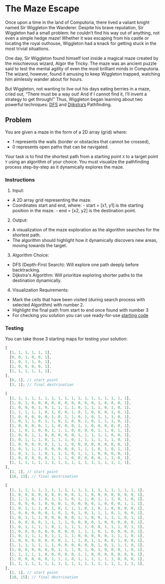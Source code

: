# The Maze Escape

Once upon a time in the land of Computoria, there lived a valiant knight named Sir Wiggleton the Wanderer. Despite his brave reputation, Sir Wiggleton had a small problem: he couldn’t find his way out of anything, not even a simple hedge maze! Whether it was escaping from his castle or locating the royal outhouse, Wiggleton had a knack for getting stuck in the most trivial situations.

One day, Sir Wiggleton found himself lost inside a magical maze created by the mischievous wizard, Algor the Tricky. The maze was an ancient puzzle said to test the mental agility of even the most brilliant minds in Computoria. The wizard, however, found it amusing to keep Wiggleton trapped, watching him aimlessly wander about for hours.

But Wiggleton, not wanting to live out his days eating berries in a maze, cried out, “There must be a way out! And if I cannot find it, I’ll invent a strategy to get through!” Thus, Wiggleton began learning about two powerful techniques: [DFS](https://en.wikipedia.org/wiki/Depth-first_search) and [Dijkstra’s](https://en.wikipedia.org/wiki/Dijkstra%27s_algorithm) Pathfinding.

## Problem

You are given a maze in the form of a 2D array (grid) where:

- 1 represents the walls (border or obstacles that cannot be crossed),
- 0 represents open paths that can be navigated.

Your task is to find the shortest path from a starting point `X` to a target point `Y` using an algorithm of your choice. You must visualize the pathfinding process step-by-step as it dynamically explores the maze.

### Instructions

1. Input:

- A 2D array grid representing the maze.
- Coordinates start and end, where: - start = [x1, y1] is the starting position in the maze. - end = [x2, y2] is the destination point.

2. Output:

- A visualization of the maze exploration as the algorithm searches for the shortest path.
- The algorithm should highlight how it dynamically discovers new areas, moving towards the target.

3. Algorithm Choice:

- DFS (Depth-First Search): Will explore one path deeply before backtracking.
- Dijkstra's Algorithm: Will prioritize exploring shorter paths to the destination dynamically.

4. Visualization Requirements:

- Mark the cells that have been visited (during search process with selected Algorithm) with number 2.
- Highlight the final path from start to end once found with number 3
- For checking you solution you can use ready-for-use [starting code](https://github.com/alem-platform/bootcamp-js/tree/crunch01/crunch01/start)

### Testing

You can take those 3 starting maps for testing your solution:

```js
[
  [1, 1, 1, 1, 1, 1],
  [0, 0, 1, 0, 0, 1],
  [1, 0, 1, 1, 0, 1],
  [1, 0, 0, 0, 0, 1],
  [1, 1, 1, 1, 1, 1],
],
  [0, 1], // start point
  [3, 1]; // final destrination
```

```js
[
  [1, 1, 1, 1, 1, 1, 1, 1, 1, 1, 1, 1, 1, 1, 1, 1, 1, 1],
  [1, 0, 1, 0, 0, 0, 0, 0, 0, 0, 0, 0, 0, 1, 0, 0, 0, 1],
  [1, 0, 0, 0, 1, 0, 1, 1, 1, 1, 0, 1, 1, 1, 0, 1, 0, 1],
  [1, 1, 1, 1, 1, 0, 1, 0, 0, 1, 0, 1, 0, 0, 0, 1, 0, 1],
  [1, 0, 0, 0, 0, 0, 1, 0, 1, 1, 0, 1, 0, 1, 1, 1, 0, 1],
  [1, 0, 1, 1, 0, 1, 1, 0, 1, 0, 0, 1, 0, 1, 1, 1, 0, 1],
  [1, 0, 0, 0, 0, 1, 1, 0, 0, 0, 1, 1, 0, 0, 0, 0, 0, 1],
  [1, 1, 0, 1, 0, 0, 1, 1, 1, 0, 0, 0, 0, 1, 1, 0, 1, 1],
  [1, 0, 0, 1, 1, 0, 0, 0, 0, 0, 1, 1, 1, 1, 1, 0, 0, 1],
  [1, 0, 1, 1, 1, 0, 1, 1, 1, 0, 1, 1, 1, 1, 1, 1, 0, 1],
  [1, 0, 0, 0, 0, 0, 1, 1, 1, 0, 0, 0, 0, 0, 0, 0, 0, 1],
  [1, 0, 1, 1, 1, 0, 0, 0, 0, 0, 1, 1, 1, 0, 1, 0, 1, 1],
  [1, 0, 1, 1, 1, 0, 1, 1, 1, 0, 1, 1, 1, 0, 0, 0, 0, 1],
  [1, 0, 0, 0, 0, 0, 1, 1, 1, 0, 0, 0, 0, 0, 1, 1, 0, 1],
  [1, 1, 1, 1, 1, 1, 1, 1, 1, 1, 1, 1, 1, 1, 1, 1, 1, 1],
],
  [1, 1], // start point
  [16, 13]; // final destrination
```

```js
[
  [1, 1, 1, 1, 1, 1, 1, 1, 1, 1, 1, 1, 1, 1, 1, 1, 1, 1, 1, 1],
  [1, 0, 0, 0, 0, 0, 0, 0, 0, 0, 1, 1, 0, 0, 0, 0, 0, 0, 0, 1],
  [1, 1, 1, 0, 1, 0, 1, 1, 1, 0, 1, 1, 0, 1, 1, 1, 0, 1, 0, 1],
  [1, 0, 0, 0, 1, 0, 0, 0, 1, 0, 0, 0, 0, 1, 0, 0, 0, 1, 1, 1],
  [1, 0, 1, 1, 1, 0, 1, 0, 1, 1, 1, 0, 1, 0, 1, 0, 0, 0, 0, 1],
  [1, 0, 0, 0, 0, 0, 1, 0, 1, 0, 1, 0, 1, 1, 1, 0, 1, 0, 0, 1],
  [1, 0, 1, 1, 1, 0, 0, 0, 0, 0, 1, 1, 0, 0, 1, 1, 1, 0, 1, 1],
  [1, 0, 0, 0, 0, 1, 1, 1, 1, 0, 0, 0, 0, 1, 0, 0, 0, 0, 0, 1],
  [1, 0, 1, 1, 1, 1, 0, 1, 1, 1, 1, 1, 0, 0, 1, 1, 1, 0, 1, 1],
  [1, 0, 0, 0, 0, 0, 0, 0, 0, 0, 1, 1, 1, 0, 1, 0, 0, 0, 0, 1],
  [1, 0, 1, 1, 1, 0, 1, 1, 1, 1, 0, 0, 0, 0, 0, 1, 1, 1, 0, 1],
  [1, 0, 0, 0, 0, 0, 0, 0, 1, 1, 1, 0, 1, 1, 0, 0, 1, 0, 0, 1],
  [1, 1, 1, 1, 1, 1, 1, 0, 0, 0, 0, 0, 0, 1, 0, 1, 1, 1, 0, 1],
  [1, 0, 0, 0, 0, 0, 0, 1, 1, 1, 0, 1, 0, 1, 0, 0, 0, 1, 0, 1],
  [1, 1, 1, 1, 1, 0, 0, 0, 0, 0, 1, 1, 0, 0, 0, 0, 0, 0, 0, 1],
  [1, 0, 0, 0, 0, 0, 1, 1, 1, 0, 1, 1, 1, 1, 1, 1, 0, 0, 0, 1],
  [1, 1, 1, 1, 1, 1, 1, 1, 1, 1, 1, 1, 1, 1, 1, 1, 1, 1, 1, 1],
],
  [1, 1], // start point
  [18, 15]; // final destrination
```
